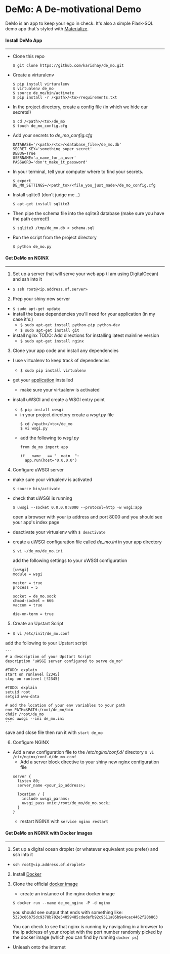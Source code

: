 # DeMo: A De-motivational Demo

 DeMo is an app to keep your ego in check. It's also a simple Flask-SQL demo app that's styled with [Materialize](http://materializecss.com/).

#### Install DeMo App
*****


* Clone this repo

  ```
  $ git clone https://github.com/karishay/de_mo.git
  ```

* Create a virturalenv

  ```
  $ pip install virturalenv
  $ virtualenv de_mo
  $ source de_mo/bin/activate
  $ pip install -r /<path>/<to>/requirements.txt
  ```

* In the project directory, create a config file (in which we hide our secrets!)

  ```
  $ cd /<path>/<to>/de_mo
  $ touch de_mo_config.cfg
  ```

* Add your secrets to *de_mo_config.cfg*

  ```
  DATABASE='/<path>/<to>/<database_file>/de_mo.db'
  SECRET_KEY='something_super_secret'
  DEBUG=True
  USERNAME='a_name_for_a_user'
  PASSWORD='don't_make_it_password'
  ```

* In your terminal, tell your computer where to find your secrets.

   ```
   $ export DE_MO_SETTINGS=/<path_to>/<file_you_just_made>/de_mo_config.cfg
   ```

* Install sqlite3 (don't judge me...)

  ```
  $ apt-get install sqlite3
  ```

* Then pipe the schema file into the sqlite3 database
  (make sure you have the path correct!)

  ```
  $ sqlite3 /tmp/de_mo.db < schema.sql
  ```

* Run the script from the project directory

  ```
  $ python de_mo.py
  ```

#### Get DeMo on NGINX
********

1. Set up a server that will serve your web app (I am using DigitalOcean) and ssh into it
  - `$ ssh root@<ip.address.of.server>`

2. Prep your shiny new server
  - `$ sudo apt-get update`
  - install the base dependencies you'll need for your application (in my case it's:)
    - `$ sudo apt-get install python-pip python-dev `
    - `$ sudo apt-get install git`
  - install nginx TODO: Add directions for installing latest mainline version
    - `$ sudo apt-get install nginx`

3. Clone your app code and install any dependencies
  - I use virtualenv to keep track of dependencies
    - `$ sudo pip install virtualenv`

  - get your [application](#install) installed
    - make sure your virtualenv is activated

  - install uWSGI and create a WSGI entry point
    - `$ pip install uwsgi`
    - in your project directory create a *wsgi.py* file
        ```
        $ cd /<path>/<to>/de_mo
        $ vi wsgi.py
        ```
    - add the following to *wsgi.py*
      ```
      from de_mo import app

      if __name__ == "__main__":
        app.run(host='0.0.0.0')
      ```

4. Configure uWSGI server
  - make sure your virtualenv is activated

    `$ source bin/activate`

  - check that uWSGI is running

    `$ uwsgi --socket 0.0.0.0:8000 --protocol=http -w wsgi:app`

    open a browser with your ip address and port 8000 and you should see your app's index page

  - deactivate your virtualenv with `$ deactivate`

  - create a uWSGI configuration file called *de_mo.ini* in your app directory

    `$ vi ~/de_mo/de_mo.ini`

    add the following settings to your uWSGI configuration
    ```
    [uwsgi]
    module = wsgi

    master = true
    process = 5

    socket = de_mo.sock
    chmod-socket = 666
    vaccum = true

    die-on-term = true
    ```

5. Create an Upstart Script
  - `$ vi /etc/init/de_mo.conf`

  add the following to your Upstart script

    ```
    # a description of your Upstart Script
    description "uWSGI server configured to serve de_mo"

    #TODO: explain
    start on runlevel [2345]
    stop on runlevel [!2345]

    #TODO: explain
    setuid root
    setgid www-data

    # add the location of your env variables to your path  
    env PATH=$PATH:/root/de_mo/bin
    chdir /root/de_mo
    exec uwsgi --ini de_mo.ini
    ```
  save and close file then run it with
  `start de_mo`

6. Configure NGINX
  - Add a new configuration file to the */etc/nginx/conf.d/* directory
  `$ vi /etc/nginx/conf.d/de_mo.conf`
    - Add a server block directive to your shiny new nginx configuration file
    ```
    server {
      listen 80;
      server_name <your_ip_address>;

      location / {
        include uwsgi_params;
        uwsgi_pass unix:/root/de_mo/de_mo.sock;
      }
    }
    ```
    - restart NGINX with `service nginx restart`



#### Get DeMo on NGINX with Docker Images
*****

1. Set up a digital ocean droplet (or whatever equivalent you prefer) and ssh into it
  - `ssh root@<ip.address.of.droplet>`

2. Install [Docker](https://docs.docker.com/installation/ubuntulinux/)

3. Clone the official [docker image](https://blog.docker.com/2015/04/tips-for-deploying-nginx-official-image-with-docker/)
    - create an instance of the nginx docker image
    ```
    $ docker run --name de_mo_nginx -P -d nginx
    ```
    you should see output that ends with something like:
    `
    5323c06b75dc9378b702e54059485cdedefb92c9511a05b9e4cac4462f20b863
    `

     You can check to see that nginx is running by navigating in a browser to the ip address of your droplet with the port number randomly picked by the docker image (which you can find by running `docker ps`)

* Unleash onto the internet
